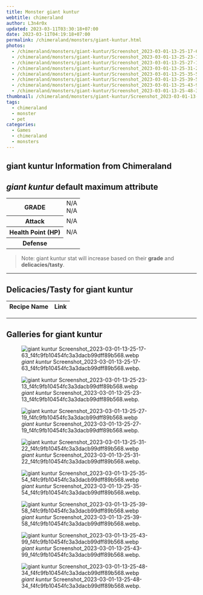 ```yaml
---
title: Monster giant kuntur
webtitle: chimeraland
author: L3n4r0x
updated: 2023-03-11T03:30:18+07:00
date: 2023-03-11T04:19:18+07:00
permalink: /chimeraland/monsters/giant-kuntur.html
photos:
  - /chimeraland/monsters/giant-kuntur/Screenshot_2023-03-01-13-25-17-63_f4fc9fb10454fc3a3dacb99dff89b568.webp
  - /chimeraland/monsters/giant-kuntur/Screenshot_2023-03-01-13-25-23-13_f4fc9fb10454fc3a3dacb99dff89b568.webp
  - /chimeraland/monsters/giant-kuntur/Screenshot_2023-03-01-13-25-27-19_f4fc9fb10454fc3a3dacb99dff89b568.webp
  - /chimeraland/monsters/giant-kuntur/Screenshot_2023-03-01-13-25-31-22_f4fc9fb10454fc3a3dacb99dff89b568.webp
  - /chimeraland/monsters/giant-kuntur/Screenshot_2023-03-01-13-25-35-54_f4fc9fb10454fc3a3dacb99dff89b568.webp
  - /chimeraland/monsters/giant-kuntur/Screenshot_2023-03-01-13-25-39-58_f4fc9fb10454fc3a3dacb99dff89b568.webp
  - /chimeraland/monsters/giant-kuntur/Screenshot_2023-03-01-13-25-43-99_f4fc9fb10454fc3a3dacb99dff89b568.webp
  - /chimeraland/monsters/giant-kuntur/Screenshot_2023-03-01-13-25-48-34_f4fc9fb10454fc3a3dacb99dff89b568.webp
thumbnail: /chimeraland/monsters/giant-kuntur/Screenshot_2023-03-01-13-25-17-63_f4fc9fb10454fc3a3dacb99dff89b568.webp
tags:
  - chimeraland
  - monster
  - pet
categories:
  - Games
  - chimeraland
  - monsters
---
```


<link
  rel="stylesheet"
  href="https://rawcdn.githack.com/dimaslanjaka/Web-Manajemen/870a349/css/bootstrap-5-3-0-alpha3-wrapper.css"
/>
<section id="bootstrap-wrapper">
  <div data-bs-theme="dark">
    <h2>giant kuntur Information from Chimeraland</h2>
    <h2 id="attribute"><i>giant kuntur</i> default maximum attribute</h2>
    <div class="row">
      <div class="col mb-2">
        <div class="card">
          <div class="card-body">
            <table>
              <tr>
                <th>GRADE</th>
                <td>N/A <br />N/A</td>
              </tr>
              <tr>
                <th>Attack</th>
                <td>N/A</td>
              </tr>
              <tr>
                <th>Health Point (HP)</th>
                <td>N/A</td>
              </tr>
              <tr>
                <th>Defense</th>
                <td></td>
              </tr>
            </table>
          </div>
        </div>
      </div>
    </div>
    <blockquote class="bd-callout bd-callout-warning">
      Note: giant kuntur stat will increase based on their <b>grade</b> and
      <b>delicacies/tasty</b>.
    </blockquote>
    <hr />
    <h2 id="delicacies">Delicacies/Tasty for giant kuntur</h2>
    <div class="card">
      <div class="card-body">
        <div class="table-responsive">
          <table class="table table-striped">
            <thead>
              <tr>
                <th>Recipe Name</th>
                <th>Link</th>
              </tr>
            </thead>
            <tbody></tbody>
          </table>
        </div>
      </div>
    </div>
    <hr />
    <div id="gallery">
      <h2>Galleries for giant kuntur</h2>
      <div class="row">
        <div class="col-lg-6 col-12">
          <figure>
            <img
              src="https://www.webmanajemen.com/chimeraland/monsters/giant-kuntur/Screenshot_2023-03-01-13-25-17-63_f4fc9fb10454fc3a3dacb99dff89b568.webp"
              alt="giant kuntur Screenshot_2023-03-01-13-25-17-63_f4fc9fb10454fc3a3dacb99dff89b568.webp"
            />
            <figcaption style="word-wrap: break-word">
              <i>giant kuntur</i>
              Screenshot_2023-03-01-13-25-17-63_f4fc9fb10454fc3a3dacb99dff89b568.webp.
            </figcaption>
          </figure>
        </div>
        <div class="col-lg-6 col-12">
          <figure>
            <img
              src="https://www.webmanajemen.com/chimeraland/monsters/giant-kuntur/Screenshot_2023-03-01-13-25-23-13_f4fc9fb10454fc3a3dacb99dff89b568.webp"
              alt="giant kuntur Screenshot_2023-03-01-13-25-23-13_f4fc9fb10454fc3a3dacb99dff89b568.webp"
            />
            <figcaption style="word-wrap: break-word">
              <i>giant kuntur</i>
              Screenshot_2023-03-01-13-25-23-13_f4fc9fb10454fc3a3dacb99dff89b568.webp.
            </figcaption>
          </figure>
        </div>
        <div class="col-lg-6 col-12">
          <figure>
            <img
              src="https://www.webmanajemen.com/chimeraland/monsters/giant-kuntur/Screenshot_2023-03-01-13-25-27-19_f4fc9fb10454fc3a3dacb99dff89b568.webp"
              alt="giant kuntur Screenshot_2023-03-01-13-25-27-19_f4fc9fb10454fc3a3dacb99dff89b568.webp"
            />
            <figcaption style="word-wrap: break-word">
              <i>giant kuntur</i>
              Screenshot_2023-03-01-13-25-27-19_f4fc9fb10454fc3a3dacb99dff89b568.webp.
            </figcaption>
          </figure>
        </div>
        <div class="col-lg-6 col-12">
          <figure>
            <img
              src="https://www.webmanajemen.com/chimeraland/monsters/giant-kuntur/Screenshot_2023-03-01-13-25-31-22_f4fc9fb10454fc3a3dacb99dff89b568.webp"
              alt="giant kuntur Screenshot_2023-03-01-13-25-31-22_f4fc9fb10454fc3a3dacb99dff89b568.webp"
            />
            <figcaption style="word-wrap: break-word">
              <i>giant kuntur</i>
              Screenshot_2023-03-01-13-25-31-22_f4fc9fb10454fc3a3dacb99dff89b568.webp.
            </figcaption>
          </figure>
        </div>
        <div class="col-lg-6 col-12">
          <figure>
            <img
              src="https://www.webmanajemen.com/chimeraland/monsters/giant-kuntur/Screenshot_2023-03-01-13-25-35-54_f4fc9fb10454fc3a3dacb99dff89b568.webp"
              alt="giant kuntur Screenshot_2023-03-01-13-25-35-54_f4fc9fb10454fc3a3dacb99dff89b568.webp"
            />
            <figcaption style="word-wrap: break-word">
              <i>giant kuntur</i>
              Screenshot_2023-03-01-13-25-35-54_f4fc9fb10454fc3a3dacb99dff89b568.webp.
            </figcaption>
          </figure>
        </div>
        <div class="col-lg-6 col-12">
          <figure>
            <img
              src="https://www.webmanajemen.com/chimeraland/monsters/giant-kuntur/Screenshot_2023-03-01-13-25-39-58_f4fc9fb10454fc3a3dacb99dff89b568.webp"
              alt="giant kuntur Screenshot_2023-03-01-13-25-39-58_f4fc9fb10454fc3a3dacb99dff89b568.webp"
            />
            <figcaption style="word-wrap: break-word">
              <i>giant kuntur</i>
              Screenshot_2023-03-01-13-25-39-58_f4fc9fb10454fc3a3dacb99dff89b568.webp.
            </figcaption>
          </figure>
        </div>
        <div class="col-lg-6 col-12">
          <figure>
            <img
              src="https://www.webmanajemen.com/chimeraland/monsters/giant-kuntur/Screenshot_2023-03-01-13-25-43-99_f4fc9fb10454fc3a3dacb99dff89b568.webp"
              alt="giant kuntur Screenshot_2023-03-01-13-25-43-99_f4fc9fb10454fc3a3dacb99dff89b568.webp"
            />
            <figcaption style="word-wrap: break-word">
              <i>giant kuntur</i>
              Screenshot_2023-03-01-13-25-43-99_f4fc9fb10454fc3a3dacb99dff89b568.webp.
            </figcaption>
          </figure>
        </div>
        <div class="col-lg-6 col-12">
          <figure>
            <img
              src="https://www.webmanajemen.com/chimeraland/monsters/giant-kuntur/Screenshot_2023-03-01-13-25-48-34_f4fc9fb10454fc3a3dacb99dff89b568.webp"
              alt="giant kuntur Screenshot_2023-03-01-13-25-48-34_f4fc9fb10454fc3a3dacb99dff89b568.webp"
            />
            <figcaption style="word-wrap: break-word">
              <i>giant kuntur</i>
              Screenshot_2023-03-01-13-25-48-34_f4fc9fb10454fc3a3dacb99dff89b568.webp.
            </figcaption>
          </figure>
        </div>
      </div>
    </div>
  </div>
</section>